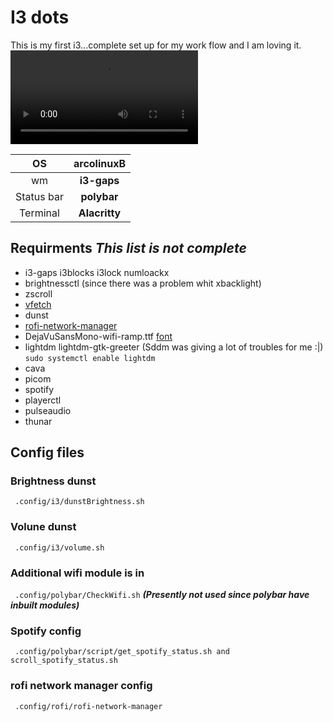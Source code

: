 # I3 dots

This is my first i3...complete set up for my work flow and I am loving it. 
![Desktop](https://github.com/sudo-zoro/arch_i3_dots/blob/main/archi3.mp4)

| **OS**       | **arcolinuxB**|
|:------------:|:-------------:|
| wm 		   | **i3-gaps**   |
|Status bar    | **polybar**   |
| Terminal     | **Alacritty** | 

## Requirments ***This list is not complete***

- i3-gaps i3blocks i3lock numloackx
- brightnessctl (since there was a problem whit xbacklight)
- zscroll
- [vfetch](https://github.com/Lorago/vfetch)
- dunst
- [rofi-network-manager](https://github.com/P3rf/rofi-network-manager#requirements)
- DejaVuSansMono-wifi-ramp.ttf [font](https://github.com/isaif/polybar-wifi-ramp-icons)
- lightdm lightdm-gtk-greeter (Sddm was giving a lot of troubles for me :|)
  `` sudo systemctl enable lightdm ``
- cava 
- picom
- spotify
- playerctl
- pulseaudio
- thunar


## Config files

### Brightness dunst 
`` .config/i3/dunstBrightness.sh``

### Volune dunst
`` .config/i3/volume.sh``

### Additional wifi module is in 
`` .config/polybar/CheckWifi.sh`` ***(Presently not used since polybar have inbuilt modules)***

### Spotify config
`` .config/polybar/script/get_spotify_status.sh and scroll_spotify_status.sh``

### rofi network manager config
`` .config/rofi/rofi-network-manager``

